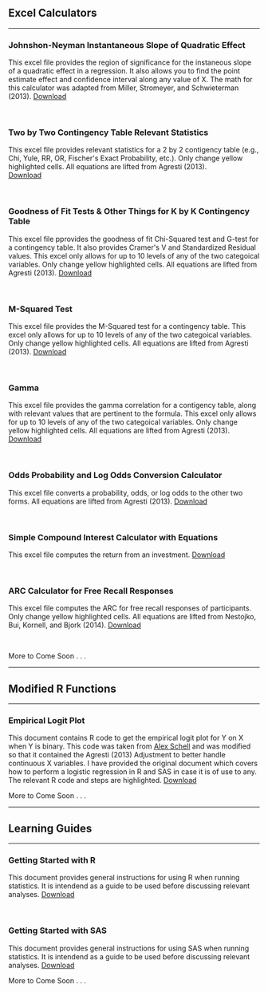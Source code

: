 

## Excel Calculators

---
### Johnshon-Neyman Instantaneous Slope of Quadratic Effect
This excel file provides the region 
of significance for the instaneous slope of a quadratic effect
in a regression. It also allows you to find the point
estimate effect and confidence interval along any value of X.
The math for this calculator was adapted from Miller, 
Stromeyer, and Schwieterman (2013). [Download](/excel/JNQ.xlsx?raw=true)

 <br>

### Two by Two Contingency Table Relevant Statistics
This excel file provides relevant statistics for a 2 by 2 contigency table
(e.g., Chi, Yule, RR, OR, Fischer's Exact Probability, etc.). Only change yellow highlighted cells. All equations are lifted from Agresti (2013).  
[Download](/excel/TwobyTwo.xlsx?raw=true)

 <br>

### Goodness of Fit Tests & Other Things for K by K Contingency Table
This excel file pprovides the goodness of fit Chi-Squared test and G-test for a contingency table. It also provides Cramer's V and Standardized Residual values. This excel only allows for up to 10 levels of any of the two categoical variables. Only change yellow highlighted cells. All equations are lifted from Agresti (2013).
[Download](/excel/chiG.xlsx?raw=true)

 <br>

### M-Squared Test
This excel file provides the M-Squared test for a contingency table. This excel only allows for up to 10 levels of any of the two categoical variables. Only change yellow highlighted cells. All equations are lifted from Agresti (2013).
[Download](/excel/MSQ.xlsx?raw=true)

 <br>

### Gamma
This excel file provides the gamma correlation for a contigency table, along with relevant values that are pertinent to the formula. This excel only allows for up to 10 levels of any of the two categoical variables. Only change yellow highlighted cells. All equations are lifted from Agresti (2013).
[Download](/excel/Gamma.xlsx?raw=true)

 <br>

### Odds Probability and Log Odds Conversion Calculator
This excel file converts a probability, odds, or log odds to the other two forms. All equations are lifted from Agresti (2013).
[Download](/excel/OPL.xlsx?raw=true)

 <br>

### Simple Compound Interest Calculator with Equations
This excel file computes the return from an investment. 
[Download](/excel/CI.xlsx?raw=true)

 <br>

### ARC Calculator for Free Recall Responses
This excel file computes the ARC for free recall responses of participants. Only change yellow highlighted cells. All equations are lifted from Nestojko, Bui, Kornell, and Bjork (2014).
[Download](/excel/ARC.xlsx?raw=true)

 <br>

 More to Come Soon . . .

---
## Modified R Functions
---
### Empirical Logit Plot
This document contains R code to get the empirical logit plot for Y on X when Y is binary. This code was taken from <a href="http://alexschell.github.io/emplogit.html">Alex Schell</a> and was modified so that it contained the Agresti (2013) Adjustment to better handle continuous X variables. I have provided the original document which covers how to perform a logistic regression in R and SAS in case it is of use to any. The relevant R code and steps are highlighted. 
[Download](/Word/EmpLog.docx?raw=true)
 <br>

 More to Come Soon . . .

---

## Learning Guides

---
### Getting Started with R
This document provides general instructions for using R when running statistics. It is intendend as a guide to be used before discussing relevant analyses. [Download](/Word/R.docx?raw=true)

 <br>

### Getting Started with SAS
This document provides general instructions for using SAS when running statistics. It is intendend as a guide to be used before discussing relevant analyses. [Download](/Word/SAS.docx?raw=true)
 <br>

 More to Come Soon . . .





